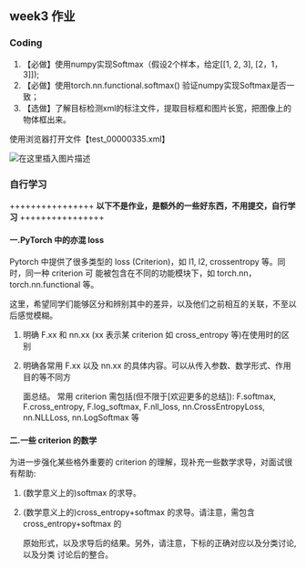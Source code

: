 

## week3 作业

### Coding

1. 【必做】使用numpy实现Softmax（假设2个样本，给定[[1, 2, 3], [2，1，3]]);
2. 【必做】使用torch.nn.functional.softmax() 验证numpy实现Softmax是否一致；
3. 【选做】了解目标检测xml的标注文件，提取目标框和图片长宽，把图像上的物体框出来。

使用浏览器打开文件【test_00000335.xml】

![在这里插入图片描述](https://img-blog.csdnimg.cn/20210701104808779.png?x-oss-process=image/watermark,type_ZmFuZ3poZW5naGVpdGk,shadow_10,text_aHR0cHM6Ly9ibG9nLmNzZG4ubmV0L3UwMTA3NTE5NzQ=,size_16,color_FFFFFF,t_70)



### 自行学习

++++++++++++++++ **以下不是作业，是额外的一些好东西，不用提交，自行学习** ++++++++++++++++ 

#### 一.PyTorch 中的亦混 loss

Pytorch 中提供了很多类型的 loss (Criterion)，如 l1, l2, crossentropy 等。同时，同一种 criterion 可 能被包含在不同的功能模块下，如 torch.nn，torch.nn.functional 等。

这里，希望同学们能够区分和辨别其中的差异，以及他们之前相互的关联，不至以后感觉模糊。

1. 明确 F.xx 和 nn.xx (xx 表示某 criterion 如 cross_entropy 等)在使用时的区别

2. 明确各常用 F.xx 以及 nn.xx 的具体内容。可以从传入参数、数学形式、作用目的等不同方

   面总结。
    常用 criterion 需包括(但不限于[欢迎更多的总结]): F.softmax, F.cross_entropy, F.log_softmax, F.nll_loss, nn.CrossEntropyLoss, nn.NLLLoss, nn.LogSoftmax 等

#### 二.一些 criterion 的数学

 为进一步强化某些格外重要的 criterion 的理解，现补充一些数学求导，对面试很有帮助:

1. (数学意义上的)softmax 的求导。

2. (数学意义上的)cross_entropy+softmax 的求导。请注意，需包含 cross_entropy+softmax 的

   原始形式，以及求导后的结果。另外，请注意，下标的正确对应以及分类讨论, 以及分类 讨论后的整合。